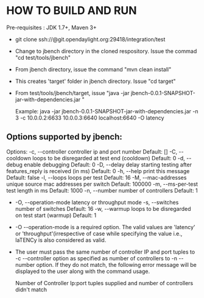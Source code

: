 HOW TO BUILD AND RUN
====================


Pre-requisites : JDK 1.7+, Maven 3+

- git clone ssh://<user-name>@git.opendaylight.org:29418/integration/test

- Change to jbench directory in the cloned respository. Issue the commad "cd test/tools/jbench"

- From jbench directory, issue the command "mvn clean install"

- This creates 'target' folder in jbench directory. Issue "cd target"

- From test/tools/jbench/target, issue "java -jar jbench-0.0.1-SNAPSHOT-jar-with-dependencies.jar <options for jbench program>"

  Example: java -jar jbench-0.0.1-SNAPSHOT-jar-with-dependencies.jar -n 3 -c 10.0.0.2:6633 10.0.0.3:6640 localhost:6640 -O latency


Options supported by jbench:
----------------------------
Options:
    -c, --controller       controller ip and port number
                           Default: []
    -C, --cooldown         loops to be disregarded at test end (cooldown)
                           Default: 0
    -d, --debug            enable debugging
                           Default: 0
    -D, --delay            delay starting testing after features_reply is
                           received (in ms)
                           Default: 0
    -h, --help             print this message
                           Default: false
    -l, --loops            loops per test
                           Default: 16
    -M, --mac-addresses    unique source mac addresses per switch
                           Default: 100000
    -m, --ms-per-test      test length in ms
                           Default: 1000
    -n, --number           number of controllers
                           Default: 1
  * -O, --operation-mode   latency or throughput mode
    -s, --switches         number of switches
                           Default: 16
    -w, --warmup           loops to be disregarded on test start (warmup)
                           Default: 1

- -O --operation-mode is a required option. The valid values are 'latency' or 'throughput'(irrespective of case while specifying the value i.e., laTENCy is also considered as valid.

- The user must  pass the same number of controller IP and port tuples to -c --controller option as specified as number of controllers to -n --number option. If they do not
  match, the following error message will be displayed to the user along with the command usage.

  Number of Controller Ip:port tuples supplied and number of controllers didn't match
